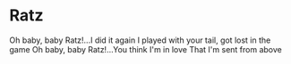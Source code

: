 # Ratz

Oh baby, baby
Ratz!...I did it again
I played with your tail, got lost in the game
Oh baby, baby
Ratz!...You think I'm in love
That I'm sent from above
